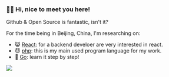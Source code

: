 ### :merman: Hi, nice to meet you here!

Github & Open Source is fantastic, isn't it?

For the time being in Beijing, China, I'm researching on:

* :smile_cat: [React](https://github.com/facebook/react): for a backend develoer are very interested in react.
* :smiling_imp: [php](https://www.php.net/): this is my main used program language for my work.
* :purple_heart: [Go](https://golang.org/): learn it step by step!

<img align="center" src="https://github-readme-stats.vercel.app/api?username=chunlintang" />
